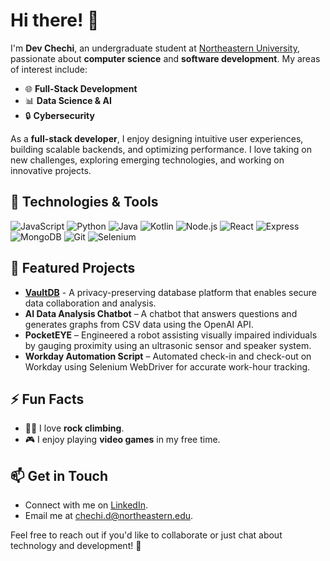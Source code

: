 # Hi there! 👋  

I'm **Dev Chechi**, an undergraduate student at [Northeastern University](https://www.northeastern.edu/), passionate about **computer science** and **software development**. My areas of interest include:  

- 🌐 **Full-Stack Development**  
- 📊 **Data Science & AI**  
- 🔒 **Cybersecurity**  

As a **full-stack developer**, I enjoy designing intuitive user experiences, building scalable backends, and optimizing performance. I love taking on new challenges, exploring emerging technologies, and working on innovative projects.  

## 🔧 Technologies & Tools  

![JavaScript](https://img.shields.io/badge/-JavaScript-F7DF1E?style=flat&logo=javascript&logoColor=black)  ![Python](https://img.shields.io/badge/-Python-3776AB?style=flat&logo=python&logoColor=white)  ![Java](https://img.shields.io/badge/-Java-007396?style=flat&logo=java&logoColor=white)  ![Kotlin](https://img.shields.io/badge/-Kotlin-0095D5?style=flat&logo=kotlin&logoColor=white)  ![Node.js](https://img.shields.io/badge/-Node.js-339933?style=flat&logo=node.js&logoColor=white)  ![React](https://img.shields.io/badge/-React-61DAFB?style=flat&logo=react&logoColor=black)  ![Express](https://img.shields.io/badge/-Express-000000?style=flat&logo=express&logoColor=white)  ![MongoDB](https://img.shields.io/badge/-MongoDB-47A248?style=flat&logo=mongodb&logoColor=white)  ![Git](https://img.shields.io/badge/-Git-F05032?style=flat&logo=git&logoColor=white)  ![Selenium](https://img.shields.io/badge/-Selenium-43B02A?style=flat&logo=selenium&logoColor=white)  

## 🚀 Featured Projects  

- **[VaultDB](https://www.vaultdb.ai/)** - A privacy-preserving database platform that enables secure data collaboration and analysis. 
- **AI Data Analysis Chatbot** – A chatbot that answers questions and generates graphs from CSV data using the OpenAI API.  
- **PocketEYE** – Engineered a robot assisting visually impaired individuals by gauging proximity using an ultrasonic sensor and speaker system.  
- **Workday Automation Script** – Automated check-in and check-out on Workday using Selenium WebDriver for accurate work-hour tracking.  

## ⚡ Fun Facts  

- 🧗‍♂️ I love **rock climbing**.  
- 🎮 I enjoy playing **video games** in my free time.  

## 📫 Get in Touch  

- Connect with me on [LinkedIn](https://www.linkedin.com/in/devmchechi/).  
- Email me at <chechi.d@northeastern.edu>.  

Feel free to reach out if you'd like to collaborate or just chat about technology and development! 🚀  
